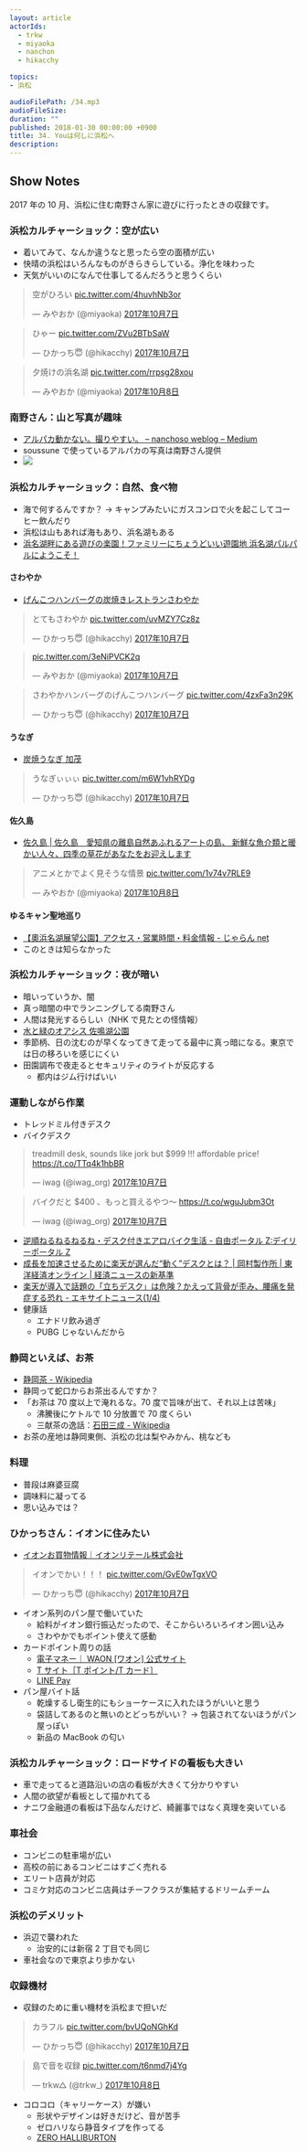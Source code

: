 ```yaml
---
layout: article
actorIds:
  - trkw
  - miyaoka
  - nanchon
  - hikacchy

topics:
- 浜松

audioFilePath: /34.mp3
audioFileSize:
duration: ""
published: 2018-01-30 00:00:00 +0900
title: 34. Youは何しに浜松へ
description:
---
```


## Show Notes

2017 年の 10 月、浜松に住む南野さん家に遊びに行ったときの収録です。

### 浜松カルチャーショック：空が広い

* 着いてみて、なんか違うなと思ったら空の面積が広い
* 快晴の浜松はいろんなものがきらきらしている。浄化を味わった
* 天気がいいのになんで仕事してるんだろうと思うくらい

<blockquote class="twitter-tweet" data-lang="ja"><p lang="ja" dir="ltr">空がひろい <a href="https://t.co/4huvhNb3or">pic.twitter.com/4huvhNb3or</a></p>&mdash; みやおか (@miyaoka) <a href="https://twitter.com/miyaoka/status/916538544650280960?ref_src=twsrc%5Etfw">2017年10月7日</a></blockquote>

<blockquote class="twitter-tweet" data-lang="ja"><p lang="ja" dir="ltr">ひゃー <a href="https://t.co/ZVu2BTbSaW">pic.twitter.com/ZVu2BTbSaW</a></p>&mdash; ひかっち😇 (@hikacchy) <a href="https://twitter.com/hikacchy/status/916532890703347712?ref_src=twsrc%5Etfw">2017年10月7日</a></blockquote>

<blockquote class="twitter-tweet" data-lang="ja"><p lang="ja" dir="ltr">夕焼けの浜名湖 <a href="https://t.co/rrpsg28xou">pic.twitter.com/rrpsg28xou</a></p>&mdash; みやおか (@miyaoka) <a href="https://twitter.com/miyaoka/status/916941188988465152?ref_src=twsrc%5Etfw">2017年10月8日</a></blockquote>

### 南野さん：山と写真が趣味

* [アルパカ動かない。撮りやすい。 – nanchoso weblog – Medium](https://medium.com/nanchoso-weblog/%E3%82%A2%E3%83%AB%E3%83%91%E3%82%AB%E5%8B%95%E3%81%8B%E3%81%AA%E3%81%84-%E6%92%AE%E3%82%8A%E3%82%84%E3%81%99%E3%81%84-cea330d9b938)
* soussune で使っているアルパカの写真は南野さん提供
* <img src="https://soussune.com/ogp-artwork.jpg">

### 浜松カルチャーショック：自然、食べ物

* 海で何するんですか？ → キャンプみたいにガスコンロで火を起こしてコーヒー飲んだり
* 浜松は山もあれば海もあり、浜名湖もある
* [浜名湖畔にある遊びの楽園！ファミリーにちょうどいい遊園地 浜名湖パルパルにようこそ！](https://pal2.co.jp/)

#### さわやか

* [げんこつハンバーグの炭焼きレストランさわやか](http://www.genkotsu-hb.com/)

<blockquote class="twitter-tweet" data-lang="ja"><p lang="ja" dir="ltr">とてもさわやか <a href="https://t.co/uvMZY7Cz8z">pic.twitter.com/uvMZY7Cz8z</a></p>&mdash; ひかっち😇 (@hikacchy) <a href="https://twitter.com/hikacchy/status/916513889113726976?ref_src=twsrc%5Etfw">2017年10月7日</a></blockquote>

<blockquote class="twitter-tweet" data-lang="ja"><p lang="und" dir="ltr"><a href="https://t.co/3eNiPVCK2q">pic.twitter.com/3eNiPVCK2q</a></p>&mdash; みやおか (@miyaoka) <a href="https://twitter.com/miyaoka/status/916519824049631233?ref_src=twsrc%5Etfw">2017年10月7日</a></blockquote>

<blockquote class="twitter-tweet" data-lang="ja"><p lang="ja" dir="ltr">さわやかハンバーグのげんこつハンバーグ <a href="https://t.co/4zxFa3n29K">pic.twitter.com/4zxFa3n29K</a></p>&mdash; ひかっち😇 (@hikacchy) <a href="https://twitter.com/hikacchy/status/916520008661872641?ref_src=twsrc%5Etfw">2017年10月7日</a></blockquote>

#### うなぎ

* [炭焼うなぎ 加茂](https://www.tripadvisor.jp/Restaurant_Review-g303148-d5533403-Reviews-Sumibi_Unagi_Kamo-Hamamatsu_Shizuoka_Prefecture_Chubu.html)

<blockquote class="twitter-tweet" data-lang="ja"><p lang="ja" dir="ltr">うなぎぃぃぃ <a href="https://t.co/m6W1vhRYDg">pic.twitter.com/m6W1vhRYDg</a></p>&mdash; ひかっち😇 (@hikacchy) <a href="https://twitter.com/hikacchy/status/916598137703120896?ref_src=twsrc%5Etfw">2017年10月7日</a></blockquote>

#### 佐久島

* [佐久島 | 佐久島　愛知県の離島自然あふれるアートの島、 新鮮な魚介類と暖かい人々、四季の草花があなたをお迎えします](http://sakushima.com/)

<blockquote class="twitter-tweet" data-lang="ja"><p lang="ja" dir="ltr">アニメとかでよく見そうな情景 <a href="https://t.co/1v74v7RLE9">pic.twitter.com/1v74v7RLE9</a></p>&mdash; みやおか (@miyaoka) <a href="https://twitter.com/miyaoka/status/916916741099339776?ref_src=twsrc%5Etfw">2017年10月8日</a></blockquote>

#### ゆるキャン聖地巡り

* [【奧浜名湖展望公園】アクセス・営業時間・料金情報 - じゃらん net](https://www.jalan.net/kankou/spt_22521ah3330151251/)
* このときは知らなかった

### 浜松カルチャーショック：夜が暗い

* 暗いっていうか、闇
* 真っ暗闇の中でランニングしてる南野さん
* 人間は発光するらしい（NHK で見たとの怪情報）
* [水と緑のオアシス 佐鳴湖公園](https://www.entetsuassist-dms.com/sanaru-park/)
* 季節柄、日の沈むのが早くなってきて走ってる最中に真っ暗になる。東京では日の移ろいを感じにくい
* 田園調布で夜走るとセキュリティのライトが反応する
  * 都内はジム行けばいい

### 運動しながら作業

* トレッドミル付きデスク
* バイクデスク

<blockquote class="twitter-tweet" data-lang="ja"><p lang="en" dir="ltr">treadmill desk, sounds like jork  but $999 !!! affordable price! <a href="https://t.co/TTq4k1hbBR">https://t.co/TTq4k1hbBR</a></p>&mdash; iwag (@iwag_org) <a href="https://twitter.com/iwag_org/status/916454857782943744?ref_src=twsrc%5Etfw">2017年10月7日</a></blockquote>

<blockquote class="twitter-tweet" data-conversation="none" data-lang="ja"><p lang="ja" dir="ltr">バイクだと $400 、もっと買えるやつ〜 <a href="https://t.co/wguJubm3Ot">https://t.co/wguJubm3Ot</a></p>&mdash; iwag (@iwag_org) <a href="https://twitter.com/iwag_org/status/916455431811117056?ref_src=twsrc%5Etfw">2017年10月7日</a></blockquote>

* [逆順ねるねるねるね・デスク付きエアロバイク生活 - 自由ポータル Z:デイリーポータル Z](http://portal.nifty.com/cs/fpz/detail/171201201360/1.htm)
* [成長を加速させるために楽天が選んだ“動く”デスクとは？ | 岡村製作所 | 東洋経済オンライン | 経済ニュースの新基準](http://toyokeizai.net/articles/-/88608)
* [楽天が導入で話題の「立ちデスク」は危険？かえって背骨が歪み、腰痛を発症する恐れ - エキサイトニュース(1/4)](https://www.excite.co.jp/News/column_g/20161115/Bizjournal_mixi201611_post-8433.html)
* 健康話
  * エナドリ飲み過ぎ
  * PUBG じゃないんだから

### 静岡といえば、お茶

* [静岡茶 - Wikipedia](https://ja.wikipedia.org/wiki/%E9%9D%99%E5%B2%A1%E8%8C%B6)
* 静岡って蛇口からお茶出るんですか？
* 「お茶は 70 度以上で淹れるな。70 度で旨味が出て、それ以上は苦味」
  * 沸騰後にケトルで 10 分放置で 70 度くらい
  * 三献茶の逸話：[石田三成 - Wikipedia](https://ja.wikipedia.org/wiki/%E7%9F%B3%E7%94%B0%E4%B8%89%E6%88%90)
* お茶の産地は静岡東側、浜松の北は梨やみかん、桃なども

### 料理

* 普段は麻婆豆腐
* 調味料に凝ってる
* 思い込みでは？

### ひかっちさん：イオンに住みたい

* [イオンお買物情報｜イオンリテール株式会社](http://www.aeonretail.jp/index.html)

<blockquote class="twitter-tweet" data-lang="ja"><p lang="ja" dir="ltr">イオンでかい！！！ <a href="https://t.co/GvE0wTgxVO">pic.twitter.com/GvE0wTgxVO</a></p>&mdash; ひかっち😇 (@hikacchy) <a href="https://twitter.com/hikacchy/status/916605781927108609?ref_src=twsrc%5Etfw">2017年10月7日</a></blockquote>

* イオン系列のパン屋で働いていた
  * 給料がイオン銀行振込だったので、そこからいろいろイオン囲い込み
  * さわやかでもポイント使えて感動
* カードポイント周りの話
  * [電子マネー｜ WAON [ワオン] 公式サイト](https://www.waon.net/index.html)
  * [T サイト［T ポイント/T カード］](http://tsite.jp/)
  * [LINE Pay](https://line.me/ja/pay)
* パン屋バイト話
  * 乾燥するし衛生的にもショーケースに入れたほうがいいと思う
  * 袋詰してあるのと無いのとどっちがいい？ → 包装されてないほうがパン屋っぽい
  * 新品の MacBook の匂い

### 浜松カルチャーショック：ロードサイドの看板も大きい

* 車で走ってると道路沿いの店の看板が大きくて分かりやすい
* 人間の欲望が看板として描かれてる
* ナニワ金融道の看板は下品なんだけど、綺麗事ではなく真理を突いている

### 車社会

* コンビニの駐車場が広い
* 高校の前にあるコンビニはすごく売れる
* エリート店員が対応
* コミケ対応のコンビニ店員はチーフクラスが集結するドリームチーム

### 浜松のデメリット

* 浜辺で襲われた
  * 治安的には新宿 2 丁目でも同じ
* 車社会なので東京より歩かない

### 収録機材

* 収録のために重い機材を浜松まで担いだ

<blockquote class="twitter-tweet" data-lang="ja"><p lang="ja" dir="ltr">カラフル <a href="https://t.co/bvUQoNGhKd">pic.twitter.com/bvUQoNGhKd</a></p>&mdash; ひかっち😇 (@hikacchy) <a href="https://twitter.com/hikacchy/status/916647682105417729?ref_src=twsrc%5Etfw">2017年10月7日</a></blockquote>

<blockquote class="twitter-tweet" data-lang="ja"><p lang="ja" dir="ltr">島で音を収録 <a href="https://t.co/t6nmd7j4Yg">pic.twitter.com/t6nmd7j4Yg</a></p>&mdash; trkw△ (@trkw_) <a href="https://twitter.com/trkw_/status/916869192363655168?ref_src=twsrc%5Etfw">2017年10月8日</a></blockquote>

* コロコロ（キャリーケース）が嫌い
  * 形状やデザインは好きだけど、音が苦手
  * ゼロハリなら静音タイプを作ってる
  * [ZERO HALLIBURTON](https://www.zerohalliburton.jp/)
